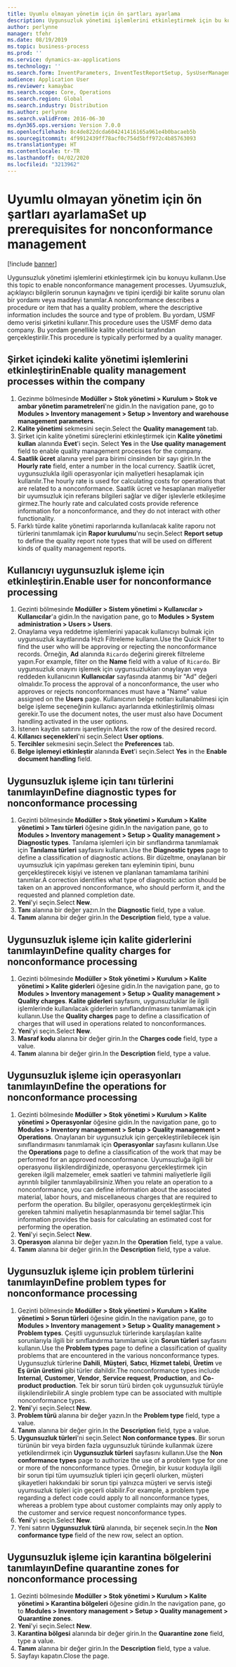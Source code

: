 ```yaml
---
title: Uyumlu olmayan yönetim için ön şartları ayarlama
description: Uygunsuzluk yönetimi işlemlerini etkinleştirmek için bu konuyu kullanın.
author: perlynne
manager: tfehr
ms.date: 08/19/2019
ms.topic: business-process
ms.prod: ''
ms.service: dynamics-ax-applications
ms.technology: ''
ms.search.form: InventParameters, InventTestReportSetup, SysUserManagement, SysUserSetup, InventTestDiagnosticType, InventTestMiscCharges, InventTestOperation, InventProblemType, InventProblemTypeSetup, InventQuarantineZone
audience: Application User
ms.reviewer: kamaybac
ms.search.scope: Core, Operations
ms.search.region: Global
ms.search.industry: Distribution
ms.author: perlynne
ms.search.validFrom: 2016-06-30
ms.dyn365.ops.version: Version 7.0.0
ms.openlocfilehash: 8c4de822dcda604241416165a961e4b0bacaeb5b
ms.sourcegitcommit: 4f9912439ff78acf0c754d5bff972c4b85763093
ms.translationtype: HT
ms.contentlocale: tr-TR
ms.lasthandoff: 04/02/2020
ms.locfileid: "3213962"
---
```

# <a name="set-up-prerequisites-for-nonconformance-management"></a><span data-ttu-id="19471-103">Uyumlu olmayan yönetim için ön şartları ayarlama</span><span class="sxs-lookup"><span data-stu-id="19471-103">Set up prerequisites for nonconformance management</span></span>

[!include [banner](../../includes/banner.md)]

<span data-ttu-id="19471-104">Uygunsuzluk yönetimi işlemlerini etkinleştirmek için bu konuyu kullanın.</span><span class="sxs-lookup"><span data-stu-id="19471-104">Use this topic to enable nonconformance management processes.</span></span> <span data-ttu-id="19471-105">Uyumsuzluk, açıklayıcı bilgilerin sorunun kaynağını ve tipini içerdiği bir kalite sorunu olan bir yordamı veya maddeyi tanımlar.</span><span class="sxs-lookup"><span data-stu-id="19471-105">A nonconformance describes a procedure or item that has a quality problem, where the descriptive information includes the source and type of problem.</span></span> <span data-ttu-id="19471-106">Bu yordam, USMF demo verisi şirketini kullanır.</span><span class="sxs-lookup"><span data-stu-id="19471-106">This procedure uses the USMF demo data company.</span></span> <span data-ttu-id="19471-107">Bu yordam genellikle kalite yöneticisi tarafından gerçekleştirilir.</span><span class="sxs-lookup"><span data-stu-id="19471-107">This procedure is typically performed by a quality manager.</span></span>


## <a name="enable-quality-management-processes-within-the-company"></a><span data-ttu-id="19471-108">Şirket içindeki kalite yönetimi işlemlerini etkinleştirin</span><span class="sxs-lookup"><span data-stu-id="19471-108">Enable quality management processes within the company</span></span>
1. <span data-ttu-id="19471-109">Gezinme bölmesinde **Modüller > Stok yönetimi > Kurulum > Stok ve ambar yönetim parametreleri**'ne gidin.</span><span class="sxs-lookup"><span data-stu-id="19471-109">In the navigation pane, go to **Modules > Inventory management > Setup > Inventory and warehouse management parameters**.</span></span>
2. <span data-ttu-id="19471-110">**Kalite yönetimi** sekmesini seçin.</span><span class="sxs-lookup"><span data-stu-id="19471-110">Select the **Quality management** tab.</span></span>
3. <span data-ttu-id="19471-111">Şirket için kalite yönetimi süreçlerini etkinleştirmek için **Kalite yönetimi kullan**  alanında **Evet**'i seçin. </span><span class="sxs-lookup"><span data-stu-id="19471-111">Select **Yes** in the **Use quality management** field to enable quality management processes for the company.</span></span>
4. <span data-ttu-id="19471-112">**Saatlik ücret** alanına yerel para birimi cinsinden bir sayı girin.</span><span class="sxs-lookup"><span data-stu-id="19471-112">In the **Hourly rate** field, enter a number in the local currency.</span></span> <span data-ttu-id="19471-113">Saatlik ücret, uygunsuzlukla ilgili operasyonlar için maliyetleri hesaplamak için kullanılır.</span><span class="sxs-lookup"><span data-stu-id="19471-113">The hourly rate is used for calculating costs for operations that are related to a nonconformance.</span></span> <span data-ttu-id="19471-114">Saatlik ücret ve hesaplanan maliyetler bir uyumsuzluk için referans bilgileri sağlar ve diğer işlevlerle etkileşime girmez.</span><span class="sxs-lookup"><span data-stu-id="19471-114">The hourly rate and calculated costs provide reference information for a nonconformance, and they do not interact with other functionality.</span></span>  
5. <span data-ttu-id="19471-115">Farklı türde kalite yönetimi raporlarında kullanılacak kalite raporu not türlerini tanımlamak için **Rapor kurulumu**'nu seçin.</span><span class="sxs-lookup"><span data-stu-id="19471-115">Select **Report setup** to define the quality report note types that will be used on different kinds of quality management reports.</span></span>

## <a name="enable-user-for-nonconformance-processing"></a><span data-ttu-id="19471-116">Kullanıcıyı uygunsuzluk işleme için etkinleştirin.</span><span class="sxs-lookup"><span data-stu-id="19471-116">Enable user for nonconformance processing</span></span>
1. <span data-ttu-id="19471-117">Gezinti bölmesinde **Modüller > Sistem yönetimi > Kullanıcılar > Kullanıcılar**'a gidin.</span><span class="sxs-lookup"><span data-stu-id="19471-117">In the navigation pane, go to **Modules > System administration > Users > Users**.</span></span> 
2. <span data-ttu-id="19471-118">Onaylama veya reddetme işlemlerini yapacak kullanıcıyı bulmak için uygunsuzluk kayıtlarında Hızlı Filtreleme kullanın.</span><span class="sxs-lookup"><span data-stu-id="19471-118">Use the Quick Filter to find the user who will be approving or rejecting the nonconformance records.</span></span> <span data-ttu-id="19471-119">Örneğin, **Ad** alanında `Ricardo` değerini girerek filtreleme yapın.</span><span class="sxs-lookup"><span data-stu-id="19471-119">For example, filter on the **Name** field with a value of `Ricardo`.</span></span> <span data-ttu-id="19471-120">Bir uygunsuzluk onayını işlemek için uygunsuzlukları onaylayan veya reddeden kullanıcının **Kullanıcılar** sayfasında atanmış bir "Ad" değeri olmalıdır.</span><span class="sxs-lookup"><span data-stu-id="19471-120">To process the approval of a nonconformance, the user who approves or rejects nonconformances must have a "Name" value assigned on the **Users** page.</span></span> <span data-ttu-id="19471-121">Kullanıcının belge notları kullanabilmesi için belge işleme seçeneğinin kullanıcı ayarlarında etkinleştirilmiş olması gerekir.</span><span class="sxs-lookup"><span data-stu-id="19471-121">To use the document notes, the user must also have Document handling activated in the user options.</span></span>  
3. <span data-ttu-id="19471-122">İstenen kaydın satırını işaretleyin.</span><span class="sxs-lookup"><span data-stu-id="19471-122">Mark the row of the desired record.</span></span>
4. <span data-ttu-id="19471-123">**Kıllanıcı seçenekleri**'ni seçin.</span><span class="sxs-lookup"><span data-stu-id="19471-123">Select **User options**.</span></span>
5. <span data-ttu-id="19471-124">**Tercihler** sekmesini seçin.</span><span class="sxs-lookup"><span data-stu-id="19471-124">Select the **Preferences** tab.</span></span>
6. <span data-ttu-id="19471-125">**Belge işlemeyi etkinleştir** alanında **Evet**'i seçin.</span><span class="sxs-lookup"><span data-stu-id="19471-125">Select **Yes** in the **Enable document handling** field.</span></span>

## <a name="define-diagnostic-types-for-nonconformance-processing"></a><span data-ttu-id="19471-126">Uygunsuzluk işleme için tanı türlerini tanımlayın</span><span class="sxs-lookup"><span data-stu-id="19471-126">Define diagnostic types for nonconformance processing</span></span>
1. <span data-ttu-id="19471-127">Gezinti bölmesinde **Modüller > Stok yönetimi > Kurulum > Kalite yönetimi > Tanı türleri** öğesine gidin.</span><span class="sxs-lookup"><span data-stu-id="19471-127">In the navigation pane, go to **Modules > Inventory management > Setup > Quality management > Diagnostic types**.</span></span> <span data-ttu-id="19471-128">Tanılama işlemleri için bir sınıflandırma tanımlamak için **Tanılama türleri** sayfasını kullanın.</span><span class="sxs-lookup"><span data-stu-id="19471-128">Use the **Diagnostic types** page to define a classification of diagnostic actions.</span></span> <span data-ttu-id="19471-129">Bir düzeltme, onaylanan bir uyumsuzluk için yapılması gereken tanı eyleminin tipini, bunu gerçekleştirecek kişiyi ve istenen ve planlanan tamamlama tarihini tanımlar.</span><span class="sxs-lookup"><span data-stu-id="19471-129">A correction identifies what type of diagnostic action should be taken on an approved nonconformance, who should perform it, and the requested and planned completion date.</span></span>  
2. <span data-ttu-id="19471-130">**Yeni**'yi seçin.</span><span class="sxs-lookup"><span data-stu-id="19471-130">Select **New**.</span></span>
3. <span data-ttu-id="19471-131">**Tanı** alanına bir değer yazın.</span><span class="sxs-lookup"><span data-stu-id="19471-131">In the **Diagnostic** field, type a value.</span></span>
4. <span data-ttu-id="19471-132">**Tanım** alanına bir değer girin.</span><span class="sxs-lookup"><span data-stu-id="19471-132">In the **Description** field, type a value.</span></span>

## <a name="define-quality-charges-for-nonconformance-processing"></a><span data-ttu-id="19471-133">Uygunsuzluk işleme için kalite giderlerini tanımlayın</span><span class="sxs-lookup"><span data-stu-id="19471-133">Define quality charges for nonconformance processing</span></span>
1. <span data-ttu-id="19471-134">Gezinti bölmesinde **Modüller > Stok yönetimi > Kurulum > Kalite yönetimi > Kalite giderleri** öğesine gidin.</span><span class="sxs-lookup"><span data-stu-id="19471-134">In the navigation pane, go to **Modules > Inventory management > Setup > Quality management > Quality charges**.</span></span> <span data-ttu-id="19471-135">**Kalite giderleri** sayfasını, uygunsuzluklar ile ilgili işlemlerinde kullanılacak giderlerin sınıflandırılmasını tanımlamak için kullanın.</span><span class="sxs-lookup"><span data-stu-id="19471-135">Use the **Quality charges** page to define a classification of charges that will used in operations related to nonconformances.</span></span>  
2. <span data-ttu-id="19471-136">**Yeni**'yi seçin.</span><span class="sxs-lookup"><span data-stu-id="19471-136">Select **New**.</span></span>
3. <span data-ttu-id="19471-137">**Masraf kodu** alanına bir değer girin.</span><span class="sxs-lookup"><span data-stu-id="19471-137">In the **Charges code** field, type a value.</span></span>
4. <span data-ttu-id="19471-138">**Tanım** alanına bir değer girin.</span><span class="sxs-lookup"><span data-stu-id="19471-138">In the **Description** field, type a value.</span></span>

## <a name="define-the-operations-for-nonconformance-processing"></a><span data-ttu-id="19471-139">Uygunsuzluk işleme için operasyonları tanımlayın</span><span class="sxs-lookup"><span data-stu-id="19471-139">Define the operations for nonconformance processing</span></span>
1. <span data-ttu-id="19471-140">Gezinti bölmesinde **Modüller > Stok yönetimi > Kurulum > Kalite yönetimi > Operasyonlar** öğesine gidin.</span><span class="sxs-lookup"><span data-stu-id="19471-140">In the navigation pane, go to **Modules > Inventory management > Setup > Quality management > Operations**.</span></span> <span data-ttu-id="19471-141">Onaylanan bir uygunsuzluk için gerçekleştirilebilecek işin sınıflandırmasını tanımlamak için **Operasyonlar** sayfasını kullanın.</span><span class="sxs-lookup"><span data-stu-id="19471-141">Use the **Operations** page to define a classification of the work that may be performed for an approved nonconformance.</span></span> <span data-ttu-id="19471-142">Uyumsuzluğa ilgili bir operasyonu ilişkilendirdiğinizde, operasyonu gerçekleştirmek için gereken ilgili malzemeler, emek saatleri ve tahmini maliyetlerle ilgili ayrıntılı bilgiler tanımlayabilirsiniz.</span><span class="sxs-lookup"><span data-stu-id="19471-142">When you relate an operation to a nonconformance, you can define information about the associated material, labor hours, and miscellaneous charges that are required to perform the operation.</span></span> <span data-ttu-id="19471-143">Bu bilgiler, operasyonu gerçekleştirmek için gereken tahmini maliyetin hesaplanmasında bir temel sağlar.</span><span class="sxs-lookup"><span data-stu-id="19471-143">This information provides the basis for calculating an estimated cost for performing the operation.</span></span>  
2. <span data-ttu-id="19471-144">**Yeni**'yi seçin.</span><span class="sxs-lookup"><span data-stu-id="19471-144">Select **New**.</span></span>
3. <span data-ttu-id="19471-145">**Operasyon** alanına bir değer yazın.</span><span class="sxs-lookup"><span data-stu-id="19471-145">In the **Operation** field, type a value.</span></span>
4. <span data-ttu-id="19471-146">**Tanım** alanına bir değer girin.</span><span class="sxs-lookup"><span data-stu-id="19471-146">In the **Description** field, type a value.</span></span>

## <a name="define-problem-types-for-nonconformance-processing"></a><span data-ttu-id="19471-147">Uygunsuzluk işleme için problem türlerini tanımlayın</span><span class="sxs-lookup"><span data-stu-id="19471-147">Define problem types for nonconformance processing</span></span>
1. <span data-ttu-id="19471-148">Gezinti bölmesinde **Modüller > Stok yönetimi > Kurulum > Kalite yönetimi > Sorun türleri** öğesine gidin.</span><span class="sxs-lookup"><span data-stu-id="19471-148">In the navigation pane, go to **Modules > Inventory management > Setup > Quality management > Problem types**.</span></span> <span data-ttu-id="19471-149">Çeşitli uygunsuzluk türlerinde karşılaşılan kalite sorunlarıyla ilgili bir sınıflandırma tanımlamak için **Sorun türleri** sayfasını kullanın.</span><span class="sxs-lookup"><span data-stu-id="19471-149">Use the **Problem types** page to define a classification of quality problems that are encountered in the various nonconformance types.</span></span> <span data-ttu-id="19471-150">Uygunsuzluk türlerine **Dahili**, **Müşteri**, **Satıcı**, **Hizmet talebi**, **Üretim** ve **Eş ürün üretimi** gibi türler dahildir.</span><span class="sxs-lookup"><span data-stu-id="19471-150">The nonconformance types include **Internal**, **Customer**, **Vendor**, **Service request**, **Production**, and **Co-product production**.</span></span> <span data-ttu-id="19471-151">Tek bir sorun türü birden çok uygunsuzluk türüyle ilişkilendirilebilir.</span><span class="sxs-lookup"><span data-stu-id="19471-151">A single problem type can be associated with multiple nonconformance types.</span></span>  
2. <span data-ttu-id="19471-152">**Yeni**'yi seçin.</span><span class="sxs-lookup"><span data-stu-id="19471-152">Select **New**.</span></span>
3. <span data-ttu-id="19471-153">**Problem türü** alanına bir değer yazın.</span><span class="sxs-lookup"><span data-stu-id="19471-153">In the **Problem type** field, type a value.</span></span>
4. <span data-ttu-id="19471-154">**Tanım** alanına bir değer girin.</span><span class="sxs-lookup"><span data-stu-id="19471-154">In the **Description** field, type a value.</span></span>
5. <span data-ttu-id="19471-155">**Uygunsuzluk türleri**'ni seçin.</span><span class="sxs-lookup"><span data-stu-id="19471-155">Select **Non conformance types**.</span></span> <span data-ttu-id="19471-156">Bir sorun türünün bir veya birden fazla uygunsuzluk türünde kullanmak üzere yetkilendirmek için **Uygunsuzluk türleri** sayfasını kullanın.</span><span class="sxs-lookup"><span data-stu-id="19471-156">Use the **Non conformance types** page to authorize the use of a problem type for one or more of the nonconformance types.</span></span> <span data-ttu-id="19471-157">Örneğin, bir kusur koduyla ilgili bir sorun tipi tüm uyumsuzluk tipleri için geçerli olurken, müşteri şikayetleri hakkındaki bir sorun tipi yalnızca müşteri ve servis isteği uyumsuzluk tipleri için geçerli olabilir.</span><span class="sxs-lookup"><span data-stu-id="19471-157">For example, a problem type regarding a defect code could apply to all nonconformance types, whereas a problem type about customer complaints may only apply to the customer and service request nonconformance types.</span></span>  
6. <span data-ttu-id="19471-158">**Yeni**'yi seçin.</span><span class="sxs-lookup"><span data-stu-id="19471-158">Select **New**.</span></span>
7. <span data-ttu-id="19471-159">Yeni satırın **Uygunsuzluk türü** alanında, bir seçenek seçin.</span><span class="sxs-lookup"><span data-stu-id="19471-159">In the **Non conformance type** field of the new row, select an option.</span></span>

## <a name="define-quarantine-zones-for-nonconformance-processing"></a><span data-ttu-id="19471-160">Uygunsuzluk işleme için karantina bölgelerini tanımlayın</span><span class="sxs-lookup"><span data-stu-id="19471-160">Define quarantine zones for nonconformance processing</span></span>
1. <span data-ttu-id="19471-161">Gezinti bölmesinde **Modüller > Stok yönetimi > Kurulum > Kalite yönetimi > Karantina bölgeleri** öğesine gidin.</span><span class="sxs-lookup"><span data-stu-id="19471-161">In the navigation pane, go to **Modules > Inventory management > Setup > Quality management > Quarantine zones**.</span></span>
2. <span data-ttu-id="19471-162">**Yeni**'yi seçin.</span><span class="sxs-lookup"><span data-stu-id="19471-162">Select **New**.</span></span>
3. <span data-ttu-id="19471-163">**Karantina bölgesi** alanında bir değer girin.</span><span class="sxs-lookup"><span data-stu-id="19471-163">In the **Quarantine zone** field, type a value.</span></span>
4. <span data-ttu-id="19471-164">**Tanım** alanına bir değer girin.</span><span class="sxs-lookup"><span data-stu-id="19471-164">In the **Description** field, type a value.</span></span>
5. <span data-ttu-id="19471-165">Sayfayı kapatın.</span><span class="sxs-lookup"><span data-stu-id="19471-165">Close the page.</span></span>

